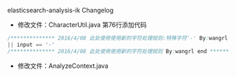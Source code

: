 elasticsearch-analysis-ik Changelog

- 修改文件：CharacterUtil.java 第76行添加代码

```java
/************** 2016/4/08 此处使用使用新的字符处理规则:特殊字符'-' By:wangrl start ****************/
|| input == '-'
/************** 2016/4/08 此处使用使用新的字符处理规则 By:wangrl end ****************/
```

- 修改文件：AnalyzeContext.java
```java
```
